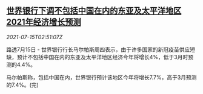 <!--1626318062000-->
[世界银行下调不包括中国在内的东亚及太平洋地区2021年经济增长预测](https://cn.reuters.com/article/wb-global-economy-forecast-0715-idCNKBS2EL091)
------

<div><i>2021-07-15T02:51:07Z</i></div><p>路透7月15日 - 世界银行行长马尔帕斯周四表示，由于许多国家的新冠疫苗供应短缺，预计不包括中国在内的东亚及太平洋地区经济今年将增长4%，低于3月时预测的4.4%。</p><p>马尔帕斯称，包括中国在内，世界银行预计该地区今年将增长7.7%，高于3月预测的7.4%。(完)</p>

